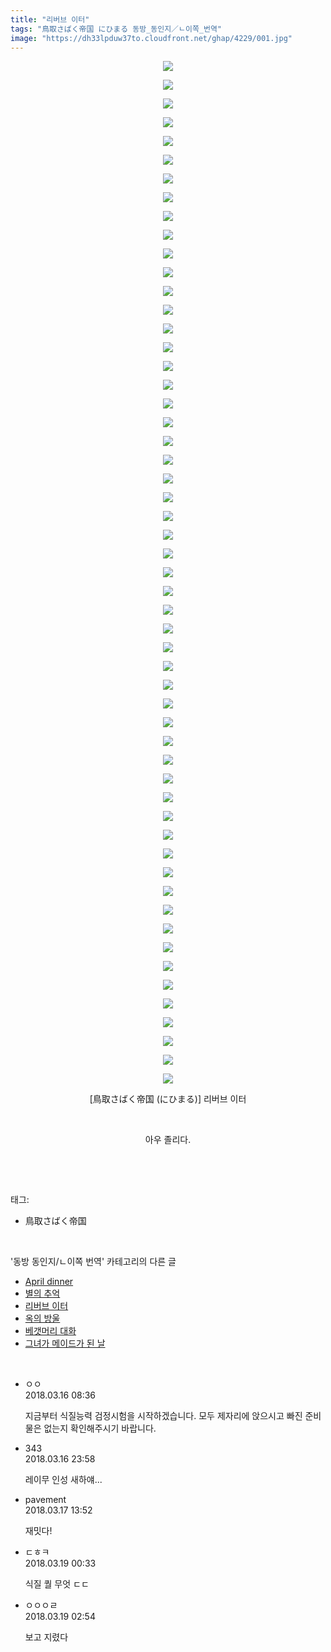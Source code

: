 ```yaml
---
title: "리버브 이터"
tags: "鳥取さばく帝国 にひまる 동방_동인지／ㄴ이쪽_번역"
image: "https://dh33lpduw37to.cloudfront.net/ghap/4229/001.jpg"
---
```

<div class="article">
<p style="text-align: center; clear: none; float: none;"><img src="{{ site.imgserver2 }}/ghap/4229/001.jpg"/></p>
<p style="text-align: center; clear: none; float: none;"><img src="{{ site.imgserver2 }}/ghap/4229/002.jpg"/></p>
<p style="text-align: center; clear: none; float: none;"><img src="{{ site.imgserver2 }}/ghap/4229/003.jpg"/></p>
<p style="text-align: center; clear: none; float: none;"><img src="{{ site.imgserver2 }}/ghap/4229/004.jpg"/></p>
<p style="text-align: center; clear: none; float: none;"><img src="{{ site.imgserver2 }}/ghap/4229/005.jpg"/></p>
<p style="text-align: center; clear: none; float: none;"><img src="{{ site.imgserver2 }}/ghap/4229/006.jpg"/></p>
<p style="text-align: center; clear: none; float: none;"><img src="{{ site.imgserver2 }}/ghap/4229/007.jpg"/></p>
<p style="text-align: center; clear: none; float: none;"><img src="{{ site.imgserver2 }}/ghap/4229/008.jpg"/></p>
<p style="text-align: center; clear: none; float: none;"><img src="{{ site.imgserver2 }}/ghap/4229/009.jpg"/></p>
<p style="text-align: center; clear: none; float: none;"><img src="{{ site.imgserver2 }}/ghap/4229/010.jpg"/></p>
<p style="text-align: center; clear: none; float: none;"><img src="{{ site.imgserver2 }}/ghap/4229/011.jpg"/></p>
<p style="text-align: center; clear: none; float: none;"><img src="{{ site.imgserver2 }}/ghap/4229/012.jpg"/></p>
<p style="text-align: center; clear: none; float: none;"><img src="{{ site.imgserver2 }}/ghap/4229/013.jpg"/></p>
<p style="text-align: center; clear: none; float: none;"><img src="{{ site.imgserver2 }}/ghap/4229/014.jpg"/></p>
<p style="text-align: center; clear: none; float: none;"><img src="{{ site.imgserver2 }}/ghap/4229/015.jpg"/></p>
<p style="text-align: center; clear: none; float: none;"><img src="{{ site.imgserver2 }}/ghap/4229/016.jpg"/></p>
<p style="text-align: center; clear: none; float: none;"><img src="{{ site.imgserver2 }}/ghap/4229/017.jpg"/></p>
<p style="text-align: center; clear: none; float: none;"><img src="{{ site.imgserver2 }}/ghap/4229/018.jpg"/></p>
<p style="text-align: center; clear: none; float: none;"><img src="{{ site.imgserver2 }}/ghap/4229/019.jpg"/></p>
<p style="text-align: center; clear: none; float: none;"><img src="{{ site.imgserver2 }}/ghap/4229/020.jpg"/></p>
<p style="text-align: center; clear: none; float: none;"><img src="{{ site.imgserver2 }}/ghap/4229/021.jpg"/></p>
<p style="text-align: center; clear: none; float: none;"><img src="{{ site.imgserver2 }}/ghap/4229/022.jpg"/></p>
<p style="text-align: center; clear: none; float: none;"><img src="{{ site.imgserver2 }}/ghap/4229/023.jpg"/></p>
<p style="text-align: center; clear: none; float: none;"><img src="{{ site.imgserver2 }}/ghap/4229/024.jpg"/></p>
<p style="text-align: center; clear: none; float: none;"><img src="{{ site.imgserver2 }}/ghap/4229/025.jpg"/></p>
<p style="text-align: center; clear: none; float: none;"><img src="{{ site.imgserver2 }}/ghap/4229/026.jpg"/></p>
<p style="text-align: center; clear: none; float: none;"><img src="{{ site.imgserver2 }}/ghap/4229/027.jpg"/></p>
<p style="text-align: center; clear: none; float: none;"><img src="{{ site.imgserver2 }}/ghap/4229/028.jpg"/></p>
<p style="text-align: center; clear: none; float: none;"><img src="{{ site.imgserver2 }}/ghap/4229/029.jpg"/></p>
<p style="text-align: center; clear: none; float: none;"><img src="{{ site.imgserver2 }}/ghap/4229/030.jpg"/></p>
<p style="text-align: center; clear: none; float: none;"><img src="{{ site.imgserver2 }}/ghap/4229/031.jpg"/></p>
<p style="text-align: center; clear: none; float: none;"><img src="{{ site.imgserver2 }}/ghap/4229/032.jpg"/></p>
<p style="text-align: center; clear: none; float: none;"><img src="{{ site.imgserver2 }}/ghap/4229/033.jpg"/></p>
<p style="text-align: center; clear: none; float: none;"><img src="{{ site.imgserver2 }}/ghap/4229/034.jpg"/></p>
<p style="text-align: center; clear: none; float: none;"><img src="{{ site.imgserver2 }}/ghap/4229/035.jpg"/></p>
<p style="text-align: center; clear: none; float: none;"><img src="{{ site.imgserver2 }}/ghap/4229/036.jpg"/></p>
<p style="text-align: center; clear: none; float: none;"><img src="{{ site.imgserver2 }}/ghap/4229/037.jpg"/></p>
<p style="text-align: center; clear: none; float: none;"><img src="{{ site.imgserver2 }}/ghap/4229/038.jpg"/></p>
<p style="text-align: center; clear: none; float: none;"><img src="{{ site.imgserver2 }}/ghap/4229/039.jpg"/></p>
<p style="text-align: center; clear: none; float: none;"><img src="{{ site.imgserver2 }}/ghap/4229/040.jpg"/></p>
<p style="text-align: center; clear: none; float: none;"><img src="{{ site.imgserver2 }}/ghap/4229/041.jpg"/></p>
<p style="text-align: center; clear: none; float: none;"><img src="{{ site.imgserver2 }}/ghap/4229/042.jpg"/></p>
<p style="text-align: center; clear: none; float: none;"><img src="{{ site.imgserver2 }}/ghap/4229/043.jpg"/></p>
<p style="text-align: center; clear: none; float: none;"><img src="{{ site.imgserver2 }}/ghap/4229/044.jpg"/></p>
<p style="text-align: center; clear: none; float: none;"><img src="{{ site.imgserver2 }}/ghap/4229/045.jpg"/></p>
<p style="text-align: center; clear: none; float: none;"><img src="{{ site.imgserver2 }}/ghap/4229/046.jpg"/></p>
<p style="text-align: center; clear: none; float: none;"><img src="{{ site.imgserver2 }}/ghap/4229/047.jpg"/></p>
<p style="text-align: center; clear: none; float: none;"><img src="{{ site.imgserver2 }}/ghap/4229/048.jpg"/></p>
<p style="text-align: center; clear: none; float: none;"><img src="{{ site.imgserver2 }}/ghap/4229/049.jpg"/></p>
<p style="text-align: center; clear: none; float: none;"><img src="{{ site.imgserver2 }}/ghap/4229/050.jpg"/></p>
<p style="text-align: center; clear: none; float: none;"><img src="{{ site.imgserver2 }}/ghap/4229/051.jpg"/></p>
<p style="text-align: center; clear: none; float: none;"><img src="{{ site.imgserver2 }}/ghap/4229/052.jpg"/></p>
<p style="text-align: center; clear: none; float: none;"><img src="{{ site.imgserver2 }}/ghap/4229/053.jpg"/></p>
<p style="text-align: center; clear: none; float: none;"><img src="{{ site.imgserver2 }}/ghap/4229/054.jpg"/></p>
<p style="text-align: center; clear: none; float: none;"><img src="{{ site.imgserver2 }}/ghap/4229/055.jpg"/></p>
<p style="text-align: center; clear: none; float: none;">[鳥取さばく帝国 (にひまる)] 리버브 이터</p>
<p style="text-align: center; clear: none; float: none;"><br/></p>
<p style="text-align: center; clear: none; float: none;">아우 졸리다.</p>
<p><br/></p>
</div><br/>
<div class="tagTrail">
<p>태그: </p>
<ul>
<li>鳥取さばく帝国</li>
</ul>
</div><br/>
<div class="another">
<p>'동방 동인지/ㄴ이쪽 번역' 카테고리의 다른 글</p>
<ul>
<li><a href="/ghap_4235">April dinner</a></li>
<li><a href="/ghap_4234">별의 추억</a></li>
<li><a href="/ghap_4229">리버브 이터</a></li>
<li><a href="/ghap_4225">옥의 방울</a></li>
<li><a href="/ghap_4219">베갯머리 대화</a></li>
<li><a href="/ghap_4218">그녀가 메이드가 된 날</a></li>
</ul>
</div><br/>
<div class="cb_module cb_fluid">
<div class="cb_wrt cb_profile">
<div class="comment">
<ul>
<li class="cb_thumb_off" id="comment15220197">
<div class="cb_comment_area">
<div class="cb_info_area">
<div class="cb_section">
<span class="cb_nick_name">ㅇㅇ</span>
</div>
<div class="cb_section">
<span class="cb_date">2018.03.16 08:36 </span>
</div>
</div>
<div class="cb_dsc_comment">
<p class="cb_dsc">
											지금부터 식질능력 검정시험을 시작하겠습니다. 모두 제자리에 앉으시고 빠진 준비물은 없는지 확인해주시기 바랍니다.
										</p>
</div>
</div></li>
<li class="cb_thumb_off" id="comment15220533">
<div class="cb_comment_area">
<div class="cb_info_area">
<div class="cb_section">
<span class="cb_nick_name">343</span>
</div>
<div class="cb_section">
<span class="cb_date">2018.03.16 23:58 </span>
</div>
</div>
<div class="cb_dsc_comment">
<p class="cb_dsc">
											레이무 인성 새하얘...
										</p>
</div>
</div></li>
<li class="cb_thumb_off" id="comment15220744">
<div class="cb_comment_area">
<div class="cb_info_area">
<div class="cb_section">
<span class="cb_nick_name">pavement</span>
</div>
<div class="cb_section">
<span class="cb_date">2018.03.17 13:52 </span>
</div>
</div>
<div class="cb_dsc_comment">
<p class="cb_dsc">
											재밋다!
										</p>
</div>
</div></li>
<li class="cb_thumb_off" id="comment15221480">
<div class="cb_comment_area">
<div class="cb_info_area">
<div class="cb_section">
<span class="cb_nick_name">ㄷㅎㅋ</span>
</div>
<div class="cb_section">
<span class="cb_date">2018.03.19 00:33 </span>
</div>
</div>
<div class="cb_dsc_comment">
<p class="cb_dsc">
											식질 퀄 무엇 ㄷㄷ
										</p>
</div>
</div></li>
<li class="cb_thumb_off" id="comment15221548">
<div class="cb_comment_area">
<div class="cb_info_area">
<div class="cb_section">
<span class="cb_nick_name">ㅇㅇㅇㄹ</span>
</div>
<div class="cb_section">
<span class="cb_date">2018.03.19 02:54 </span>
</div>
</div>
<div class="cb_dsc_comment">
<p class="cb_dsc">
											보고 지렸다
										</p>
</div>
</div></li>
</ul>
</div>
</div><!-- commentList close -->
</div><br/>
